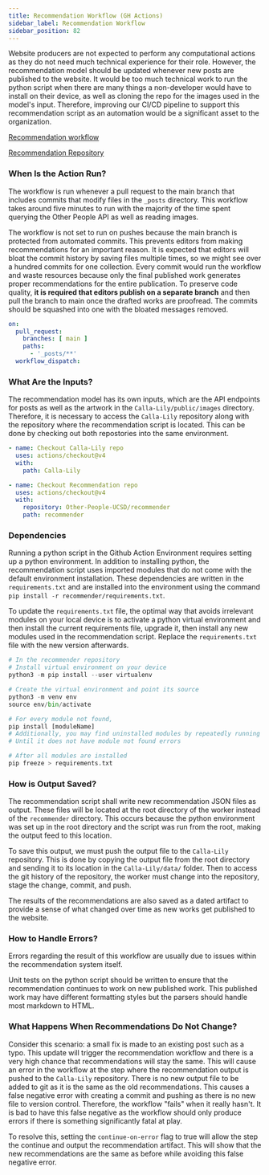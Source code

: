 ```yaml
---
title: Recommendation Workflow (GH Actions)
sidebar_label: Recommendation Workflow
sidebar_position: 82
---
```


Website producers are not expected to perform any computational actions as they do not need much technical experience for their role. However, the recommendation model should be updated whenever new posts are published to the website. It would be too much technical work to run the python script when there are many things a non-developer would have to install on their device, as well as cloning the repo for the images used in the model's input. Therefore, improving our CI/CD pipeline to support this recommendation script as an automation would be a significant asset to the organization.

[Recommendation workflow](https://github.com/Other-People-UCSD/Calla-Lily/blob/main/.github/workflows/recommender.yml)

[Recommendation Repository](https://github.com/Other-People-UCSD/recommender)

### When Is the Action Run?

The workflow is run whenever a pull request to the main branch that includes commits that modify files in the `_posts` directory. This workflow takes around five minutes to run with the majority of the time spent querying the Other People API as well as reading images. 

The workflow is not set to run on pushes because the main branch is protected from automated commits. This prevents editors from making recommendations for an important reason. It is expected that editors will bloat the commit history by saving files multiple times, so we might see over a hundred commits for one collection. Every commit would run the workflow and waste resources because only the final published work generates proper recommendations for the entire publication. To preserve code quality, **it is required that editors publish on a separate branch** and then pull the branch to main once the drafted works are proofread. The commits should be squashed into one with the bloated messages removed.

```yml
on:
  pull_request:
    branches: [ main ]
    paths:
      - '_posts/**'
  workflow_dispatch: 
```

### What Are the Inputs?

The recommendation model has its own inputs, which are the API endpoints for posts as well as the artwork in the `Calla-Lily/public/images` directory. Therefore, it is necessary to access the `Calla-Lily` repository along with the repository where the recommendation script is located. This can be done by checking out both repostories into the same environment.

```yml
- name: Checkout Calla-Lily repo
  uses: actions/checkout@v4
  with:
    path: Calla-Lily

- name: Checkout Recommendation repo
  uses: actions/checkout@v4
  with:
    repository: Other-People-UCSD/recommender
    path: recommender
```
### Dependencies

Running a python script in the Github Action Environment requires setting up a python environment. In addition to installing python, the recommendation script uses imported modules that do not come with the default environment installation. These dependencies are written in the `requirements.txt` and are installed into the environment using the command `pip install -r recommender/requirements.txt`.

To update the `requirements.txt` file, the optimal way that avoids irrelevant modules on your local device is to activate a python virtual environment and then install the current requirements file, upgrade it, then install any new modules used in the recommendation script. Replace the `requirements.txt` file with the new version afterwards.


```python
# In the recommender repository
# Install virtual environment on your device
python3 -m pip install --user virtualenv

# Create the virtual environment and point its source
python3 -m venv env
source env/bin/activate

# For every module not found,
pip install [moduleName]
# Additionally, you may find uninstalled modules by repeatedly running the script 
# Until it does not have module not found errors

# After all modules are installed
pip freeze > requirements.txt
```

### How is Output Saved?

The recommendation script shall write new recommendation JSON files as output. These files will be located at the root directory of the worker instead of the `recommender` directory. This occurs because the python environment was set up in the root directory and the script was run from the root, making the output feed to this location.

To save this output, we must push the output file to the `Calla-Lily` repository. This is done by copying the output file from the root directory and sending it to its location in the `Calla-Lily/data/` folder. Then to access the git history of the repository, the worker must change into the repository, stage the change, commit, and push.

The results of the recommendations are also saved as a dated artifact to provide a sense of what changed over time as new works get published to the website. 

### How to Handle Errors?

Errors regarding the result of this workflow are usually due to issues within the recommendation system itself.

Unit tests on the python script should be written to ensure that the recommendation continues to work on new published work. This published work may have different formatting styles but the parsers should handle most markdown to HTML. 

### What Happens When Recommendations Do Not Change?

Consider this scenario: a small fix is made to an existing post such as a typo. This update will trigger the recommendation workflow and there is a very high chance that recommendations will stay the same. This will cause an error in the workflow at the step where the recommendation output is pushed to the `Calla-Lily` repository. There is no new output file to be added to git as it is the same as the old recommendations. This causes a false negative error with creating a commit and pushing as there is no new file to version control. Therefore, the workflow "fails" when it really hasn't. It is bad to have this false negative as the workflow should only produce errors if there is something significantly fatal at play.

To resolve this, setting the `continue-on-error` flag to true will allow the step the continue and output the recommendation artifact. This will show that the new recommendations are the same as before while avoiding this false negative error. 